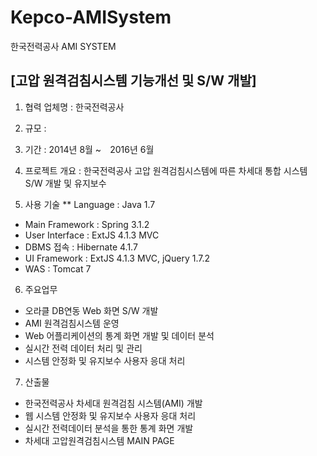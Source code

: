 

# Kepco-AMISystem
한국전력공사 AMI SYSTEM


## [고압 원격검침시스템 기능개선 및 S/W 개발]

1. 협력 업체명 : 한국전력공사
2. 규모 :
3. 기간 : 2014년 8월 ~　2016년 6월
4. 프로젝트 개요 : 한국전력공사 고압 원격검침시스템에 따른 차세대 통합 시스템 S/W 개발 및 유지보수

5. 사용 기술 
** Language : Java 1.7
* Main Framework : Spring 3.1.2
* User Interface : ExtJS 4.1.3 MVC
* DBMS 접속 : Hibernate 4.1.7
* UI Framework : ExtJS 4.1.3 MVC, jQuery 1.7.2
* WAS : Tomcat 7

6. 주요업무
* 오라클 DB연동 Web 화면 S/W 개발
* AMI 원격검침시스템 운영
* Web 어플리케이션의 통계 화면 개발 및 데이터 분석
* 실시간 전력 데이터 처리 및 관리
* 시스템 안정화 및 유지보수 사용자 응대 처리

7. 산출물
* 한국전력공사 차세대 원격검침 시스템(AMI) 개발
* 웹 시스템 안정화 및 유지보수 사용자 응대 처리
* 실시간 전력데이터 분석을 통한 통계 화면 개발
* 차세대 고압원격검침시스템 MAIN PAGE

